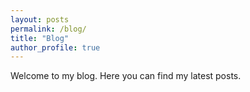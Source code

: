 ```yaml
---
layout: posts
permalink: /blog/
title: "Blog"
author_profile: true
---
```


Welcome to my blog. Here you can find my latest posts.